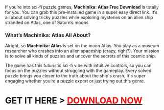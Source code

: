 If you’re into sci-fi puzzle games, <strong>Machinika: Atlas Free Download</strong> is totally for you. You can grab this pre-installed game in a super easy direct link. It’s all about solving tricky puzzles while exploring mysteries on an alien ship stranded on Atlas, one of Saturn’s moons.
<h3>What’s Machinika: Atlas All About?</h3>
Alright, so <strong>Machinika: Atlas</strong> is set on the moon Atlas. You play as a museum researcher who crashes into an alien spaceship (crazy, right?). Your mission is to solve all kinds of puzzles and uncover the secrets of this cosmic ship.

The game has this futuristic sci-fi vibe with intuitive controls, so you can focus on the puzzles without struggling with the gameplay. Every solved puzzle brings you closer to the truth about the ship's crash. It's super engaging whether you’re a puzzle expert or just trying out this genre.

<h1>GET  IT  HERE &gt;  <a href="https://www.gamerroof.com/machinika-atlas-v1-1-28-2/"><span style="color: #ff0000;">DOWNLOAD NOW</span></a></h1>

